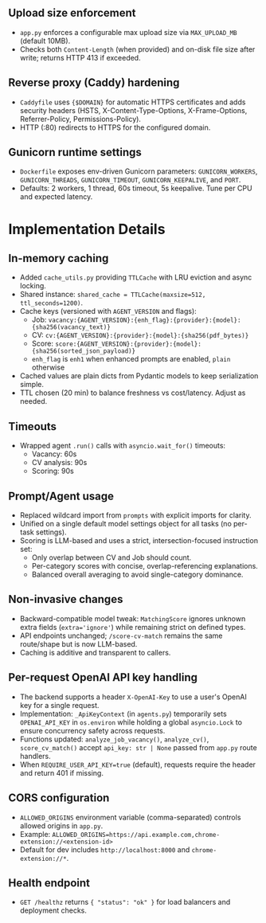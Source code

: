 ## Upload size enforcement

- `app.py` enforces a configurable max upload size via `MAX_UPLOAD_MB` (default 10MB).
- Checks both `Content-Length` (when provided) and on-disk file size after write; returns HTTP 413 if exceeded.

## Reverse proxy (Caddy) hardening

- `Caddyfile` uses `{$DOMAIN}` for automatic HTTPS certificates and adds security headers (HSTS, X-Content-Type-Options, X-Frame-Options, Referrer-Policy, Permissions-Policy).
- HTTP (:80) redirects to HTTPS for the configured domain.

## Gunicorn runtime settings

- `Dockerfile` exposes env-driven Gunicorn parameters: `GUNICORN_WORKERS`, `GUNICORN_THREADS`, `GUNICORN_TIMEOUT`, `GUNICORN_KEEPALIVE`, and `PORT`.
- Defaults: 2 workers, 1 thread, 60s timeout, 5s keepalive. Tune per CPU and expected latency.

# Implementation Details

## In-memory caching

- Added `cache_utils.py` providing `TTLCache` with LRU eviction and async locking.
- Shared instance: `shared_cache = TTLCache(maxsize=512, ttl_seconds=1200)`.
- Cache keys (versioned with `AGENT_VERSION` and flags):
  - Job: `vacancy:{AGENT_VERSION}:{enh_flag}:{provider}:{model}:{sha256(vacancy_text)}`
  - CV: `cv:{AGENT_VERSION}:{provider}:{model}:{sha256(pdf_bytes)}`
  - Score: `score:{AGENT_VERSION}:{provider}:{model}:{sha256(sorted_json_payload)}`
  - `enh_flag` is `enh1` when enhanced prompts are enabled, `plain` otherwise
- Cached values are plain dicts from Pydantic models to keep serialization simple.
- TTL chosen (20 min) to balance freshness vs cost/latency. Adjust as needed.

## Timeouts

- Wrapped agent `.run()` calls with `asyncio.wait_for()` timeouts:
  - Vacancy: 60s
  - CV analysis: 90s
  - Scoring: 90s

## Prompt/Agent usage

- Replaced wildcard import from `prompts` with explicit imports for clarity.
- Unified on a single default model settings object for all tasks (no per-task settings).
- Scoring is LLM-based and uses a strict, intersection-focused instruction set:
  - Only overlap between CV and Job should count.
  - Per-category scores with concise, overlap-referencing explanations.
  - Balanced overall averaging to avoid single-category dominance.

## Non-invasive changes

- Backward-compatible model tweak: `MatchingScore` ignores unknown extra fields (`extra='ignore'`) while remaining strict on defined types.
- API endpoints unchanged; `/score-cv-match` remains the same route/shape but is now LLM-based.
- Caching is additive and transparent to callers.

## Per-request OpenAI API key handling

- The backend supports a header `X-OpenAI-Key` to use a user's OpenAI key for a single request.
- Implementation: `_ApiKeyContext` (in `agents.py`) temporarily sets `OPENAI_API_KEY` in `os.environ` while holding a global `asyncio.Lock` to ensure concurrency safety across requests.
- Functions updated: `analyze_job_vacancy()`, `analyze_cv()`, `score_cv_match()` accept `api_key: str | None` passed from `app.py` route handlers.
- When `REQUIRE_USER_API_KEY=true` (default), requests require the header and return 401 if missing.

## CORS configuration

- `ALLOWED_ORIGINS` environment variable (comma-separated) controls allowed origins in `app.py`.
- Example: `ALLOWED_ORIGINS=https://api.example.com,chrome-extension://<extension-id>`
- Default for dev includes `http://localhost:8000` and `chrome-extension://*`.

## Health endpoint

- `GET /healthz` returns `{ "status": "ok" }` for load balancers and deployment checks.
